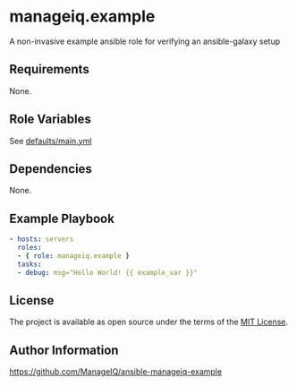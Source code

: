 # manageiq.example

A non-invasive example ansible role for verifying an ansible-galaxy setup

## Requirements

None.

## Role Variables

See [defaults/main.yml](defaults/main.yml)

## Dependencies

None.

## Example Playbook

```yaml
- hosts: servers
  roles:
  - { role: manageiq.example }
  tasks:
  - debug: msg="Hello World! {{ example_var }}"
```

## License

The project is available as open source under the terms of the [MIT License](http://opensource.org/licenses/MIT).

## Author Information

https://github.com/ManageIQ/ansible-manageiq-example

